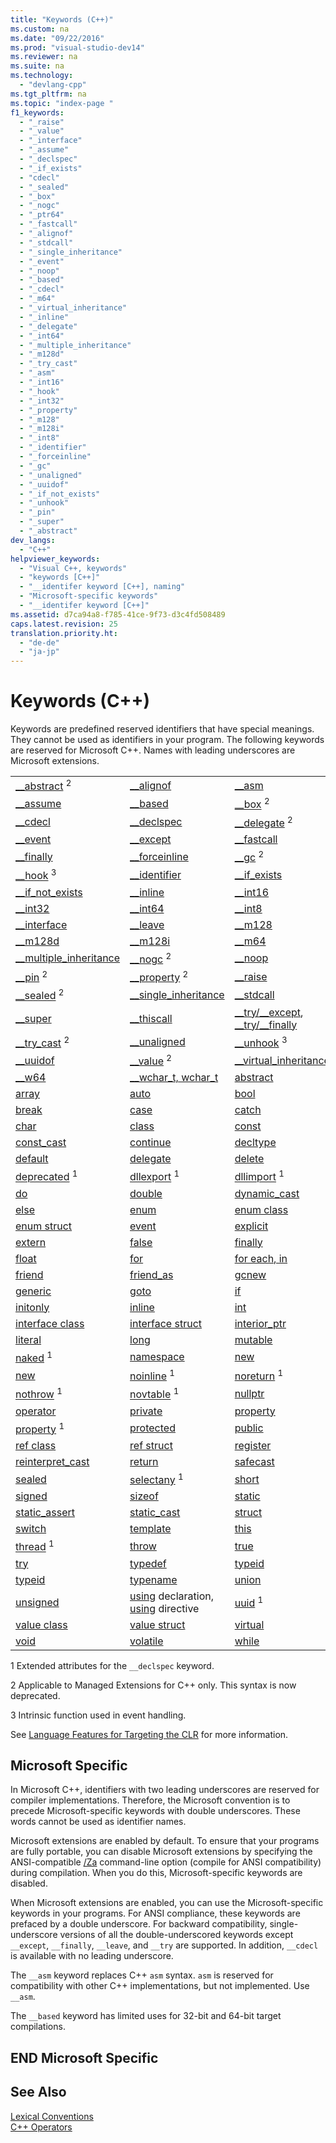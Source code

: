 ```yaml
---
title: "Keywords (C++)"
ms.custom: na
ms.date: "09/22/2016"
ms.prod: "visual-studio-dev14"
ms.reviewer: na
ms.suite: na
ms.technology: 
  - "devlang-cpp"
ms.tgt_pltfrm: na
ms.topic: "index-page "
f1_keywords: 
  - "_raise"
  - "_value"
  - "_interface"
  - "_assume"
  - "_declspec"
  - "_if_exists"
  - "cdecl"
  - "_sealed"
  - "_box"
  - "_nogc"
  - "_ptr64"
  - "_fastcall"
  - "_alignof"
  - "_stdcall"
  - "_single_inheritance"
  - "_event"
  - "_noop"
  - "_based"
  - "_cdecl"
  - "_m64"
  - "_virtual_inheritance"
  - "_inline"
  - "_delegate"
  - "_int64"
  - "_multiple_inheritance"
  - "_m128d"
  - "_try_cast"
  - "_asm"
  - "_int16"
  - "_hook"
  - "_int32"
  - "_property"
  - "_m128"
  - "_m128i"
  - "_int8"
  - "_identifier"
  - "_forceinline"
  - "_gc"
  - "_unaligned"
  - "_uuidof"
  - "_if_not_exists"
  - "_unhook"
  - "_pin"
  - "_super"
  - "_abstract"
dev_langs: 
  - "C++"
helpviewer_keywords: 
  - "Visual C++, keywords"
  - "keywords [C++]"
  - "__identifer keyword [C++], naming"
  - "Microsoft-specific keywords"
  - "__identifer keyword [C++]"
ms.assetid: d7ca94a8-f785-41ce-9f73-d3c4fd508489
caps.latest.revision: 25
translation.priority.ht: 
  - "de-de"
  - "ja-jp"
---
```

# Keywords (C++)
Keywords are predefined reserved identifiers that have special meanings. They cannot be used as identifiers in your program. The following keywords are reserved for Microsoft C++. Names with leading underscores are Microsoft extensions.  
  
||||  
|-|-|-|  
|[__abstract](../Topic/__abstract.md) <sup>2</sup>|[__alignof](../VS_csharp/__alignof-operator.md)|[__asm](../VS_csharp/__asm.md)|  
|[__assume](../VS_csharp/__assume.md)|[__based](../VS_csharp/based-pointers--c---.md)|[__box](../Topic/__box.md) <sup>2</sup>|  
|[__cdecl](../VS_csharp/__cdecl.md)|[__declspec](../VS_csharp/__declspec.md)|[__delegate](../Topic/__delegate.md) <sup>2</sup>|  
|[__event](../VS_csharp/__event.md)|[__except](../VS_csharp/try-except-statement.md)|[__fastcall](../VS_csharp/__fastcall.md)|  
|[__finally](../VS_csharp/try-finally-statement.md)|[__forceinline](../Topic/inline,%20__inline,%20__forceinline.md)|[__gc](../Topic/__gc.md) <sup>2</sup>|  
|[__hook](../VS_csharp/__hook.md) <sup>3</sup>|[__identifier](../VS_csharp/__identifier--c---cli-.md)|[__if_exists](../VS_csharp/__if_exists-statement.md)|  
|[__if_not_exists](../VS_csharp/__if_not_exists-statement.md)|[__inline](../Topic/inline,%20__inline,%20__forceinline.md)|[__int16](../VS_csharp/__int8--__int16--__int32--__int64.md)|  
|[__int32](../VS_csharp/__int8--__int16--__int32--__int64.md)|[__int64](../VS_csharp/__int8--__int16--__int32--__int64.md)|[__int8](../VS_csharp/__int8--__int16--__int32--__int64.md)|  
|[__interface](../VS_csharp/__interface.md)|[__leave](../VS_csharp/try-finally-statement.md)|[__m128](../VS_csharp/__m128.md)|  
|[__m128d](../VS_csharp/__m128d.md)|[__m128i](../VS_csharp/__m128i.md)|[__m64](../VS_csharp/__m64.md)|  
|[__multiple_inheritance](../VS_csharp/inheritance-keywords.md)|[__nogc](../Topic/__nogc.md) <sup>2</sup>|[__noop](../VS_csharp/__noop.md)|  
|[__pin](../Topic/__pin.md) <sup>2</sup>|[__property](../Topic/__property.md) <sup>2</sup>|[__raise](../VS_csharp/__raise.md)|  
|[__sealed](../Topic/__sealed.md) <sup>2</sup>|[__single_inheritance](../VS_csharp/inheritance-keywords.md)|[__stdcall](../VS_csharp/__stdcall.md)|  
|[__super](../VS_csharp/__super.md)|[__thiscall](../VS_csharp/__thiscall.md)|[__try/\__except](../VS_csharp/try-except-statement.md), [__try/\__finally](../VS_csharp/try-finally-statement.md)|  
|[__try_cast](../Topic/__try_cast.md) <sup>2</sup>|[__unaligned](../VS_csharp/__unaligned.md)|[__unhook](../VS_csharp/__unhook.md) <sup>3</sup>|  
|[__uuidof](../VS_csharp/__uuidof-operator.md)|[__value](../Topic/__value.md) <sup>2</sup>|[__virtual_inheritance](../VS_csharp/inheritance-keywords.md)|  
|[__w64](../VS_csharp/__w64.md)|[__wchar_t, wchar_t](../VS_csharp/fundamental-types---c---.md)|[abstract](../VS_csharp/abstract---c---component-extensions-.md)|  
|[array](../VS_csharp/arrays--c---component-extensions-.md)|[auto](../VS_csharp/auto-keyword.md)|[bool](../VS_csharp/bool--c---.md)|  
|[break](../VS_csharp/break-statement--c---.md)|[case](../VS_csharp/switch-statement--c---.md)|[catch](../VS_csharp/try--throw--and-catch-statements--c---.md)|  
|[char](../VS_csharp/fundamental-types---c---.md)|[class](../VS_csharp/class--c---.md)|[const](../VS_csharp/const--c---.md)|  
|[const_cast](../VS_csharp/const_cast-operator.md)|[continue](../VS_csharp/continue-statement--c---.md)|[decltype](../VS_csharp/decltype---c---.md)|  
|[default](../VS_csharp/switch-statement--c---.md)|[delegate](../VS_csharp/delegate---c---component-extensions-.md)|[delete](../VS_csharp/delete-operator--c---.md)|  
|[deprecated](../VS_csharp/deprecated--c---.md) <sup>1</sup>|[dllexport](../VS_csharp/dllexport--dllimport.md) <sup>1</sup>|[dllimport](../VS_csharp/dllexport--dllimport.md) <sup>1</sup>|  
|[do](../VS_csharp/do-while-statement--c---.md)|[double](../VS_csharp/fundamental-types---c---.md)|[dynamic_cast](../VS_csharp/dynamic_cast-operator.md)|  
|[else](../VS_csharp/if-else-statement--c---.md)|[enum](../VS_csharp/enumerations--c---.md)|[enum class](../VS_csharp/enum-class---c---component-extensions-.md)|  
|[enum struct](../VS_csharp/enum-class---c---component-extensions-.md)|[event](../VS_csharp/event---c---component-extensions-.md)|[explicit](../VS_csharp/user-defined-type-conversions--c---.md)|  
|[extern](../VS_csharp/using-extern-to-specify-linkage.md)|[false](../VS_csharp/false--c---.md)|[finally](../VS_csharp/finally.md)|  
|[float](../VS_csharp/fundamental-types---c---.md)|[for](../VS_csharp/for-statement--c---.md)|[for each, in](../VS_csharp/for-each--in.md)|  
|[friend](../VS_csharp/friend--c---.md)|[friend_as](../VS_csharp/sharpusing-directive--c---.md)|[gcnew](../VS_csharp/ref-new--gcnew---c---component-extensions-.md)|  
|[generic](../VS_csharp/generics---c---component-extensions-.md)|[goto](../VS_csharp/goto-statement--c---.md)|[if](../VS_csharp/if-else-statement--c---.md)|  
|[initonly](../VS_csharp/initonly--c---cli-.md)|[inline](../Topic/inline,%20__inline,%20__forceinline.md)|[int](../VS_csharp/fundamental-types---c---.md)|  
|[interface class](../VS_csharp/interface-class---c---component-extensions-.md)|[interface struct](../VS_csharp/interface-class---c---component-extensions-.md)|[interior_ptr](../VS_csharp/interior_ptr--c---cli-.md)|  
|[literal](../VS_csharp/literal--c---component-extensions-.md)|[long](../VS_csharp/fundamental-types---c---.md)|[mutable](../VS_csharp/mutable-data-members--c---.md)|  
|[naked](../VS_csharp/naked--c---.md) <sup>1</sup>|[namespace](../Topic/namespace%20Declaration.md)|[new](../VS_csharp/new--new-slot-in-vtable----c---component-extensions-.md)|  
|[new](../VS_csharp/new-operator--c---.md)|[noinline](../VS_csharp/noinline.md) <sup>1</sup>|[noreturn](../VS_csharp/noreturn.md) <sup>1</sup>|  
|[nothrow](../VS_csharp/nothrow--c---.md) <sup>1</sup>|[novtable](../VS_csharp/novtable.md) <sup>1</sup>|[nullptr](../VS_csharp/nullptr.md)|  
|[operator](../VS_csharp/operator-overloading.md)|[private](../VS_csharp/private--c---.md)|[property](../VS_csharp/property---c---component-extensions-.md)|  
|[property](../VS_csharp/property--c---.md) <sup>1</sup>|[protected](../VS_csharp/protected--c---.md)|[public](../VS_csharp/public--c---.md)|  
|[ref class](../VS_csharp/classes-and-structs---c---component-extensions-.md)|[ref struct](../VS_csharp/classes-and-structs---c---component-extensions-.md)|[register](assetId:///5b66905a-2f7f-4918-bb55-5e66d4bc50f9)|  
|[reinterpret_cast](../VS_csharp/reinterpret_cast-operator.md)|[return](../VS_csharp/return-statement--c---.md)|[safecast](../VS_csharp/safe_cast--c---component-extensions-.md)|  
|[sealed](../VS_csharp/sealed---c---component-extensions-.md)|[selectany](../VS_csharp/selectany.md) <sup>1</sup>|[short](../VS_csharp/fundamental-types---c---.md)|  
|[signed](../VS_csharp/fundamental-types---c---.md)|[sizeof](../VS_csharp/sizeof-operator.md)|[static](../Topic/Static%20\(C++\).md)|  
|[static_assert](../VS_csharp/static_assert.md)|[static_cast](../VS_csharp/static_cast-operator.md)|[struct](../VS_csharp/struct--c---.md)|  
|[switch](../VS_csharp/switch-statement--c---.md)|[template](../Topic/Template%20Specifications.md)|[this](../VS_csharp/this-pointer.md)|  
|[thread](../VS_csharp/thread.md) <sup>1</sup>|[throw](../VS_csharp/try--throw--and-catch-statements--c---.md)|[true](../VS_csharp/true--c---.md)|  
|[try](../VS_csharp/try--throw--and-catch-statements--c---.md)|[typedef](assetId:///cc96cf26-ba93-4179-951e-695d1f5fdcf1)|[typeid](../VS_csharp/typeid-operator.md)|  
|[typeid](../VS_csharp/typeid---c---component-extensions-.md)|[typename](../VS_csharp/typename.md)|[union](../VS_csharp/unions.md)|  
|[unsigned](../VS_csharp/fundamental-types---c---.md)|[using](../VS_csharp/using-declaration.md) declaration, [using](../Topic/using%20Directive%20\(C++\).md) directive|[uuid](../VS_csharp/uuid--c---.md) <sup>1</sup>|  
|[value class](../VS_csharp/classes-and-structs---c---component-extensions-.md)|[value struct](../VS_csharp/classes-and-structs---c---component-extensions-.md)|[virtual](../VS_csharp/virtual--c---.md)|  
|[void](../VS_csharp/void--c---.md)|[volatile](../VS_csharp/volatile--c---.md)|[while](../VS_csharp/while-statement--c---.md)|  
  
 1   Extended attributes for the `__declspec` keyword.  
  
 2   Applicable to Managed Extensions for C++ only. This syntax is now deprecated.  
  
 3   Intrinsic function used in event handling.  
  
 See [Language Features for Targeting the CLR](../VS_csharp/component-extensions-for-runtime-platforms.md) for more information.  
  
## Microsoft Specific  
 In Microsoft C++, identifiers with two leading underscores are reserved for compiler implementations. Therefore, the Microsoft convention is to precede Microsoft-specific keywords with double underscores. These words cannot be used as identifier names.  
  
 Microsoft extensions are enabled by default. To ensure that your programs are fully portable, you can disable Microsoft extensions by specifying the ANSI-compatible [/Za](../VS_csharp/-za---ze--disable-language-extensions-.md) command-line option (compile for ANSI compatibility) during compilation. When you do this, Microsoft-specific keywords are disabled.  
  
 When Microsoft extensions are enabled, you can use the Microsoft-specific keywords in your programs. For ANSI compliance, these keywords are prefaced by a double underscore. For backward compatibility, single-underscore versions of all the double-underscored keywords except `__except`, `__finally`, `__leave`, and `__try` are supported. In addition, `__cdecl` is available with no leading underscore.  
  
 The `__asm` keyword replaces C++ `asm` syntax. `asm` is reserved for compatibility with other C++ implementations, but not implemented. Use `__asm`.  
  
 The `__based` keyword has limited uses for 32-bit and 64-bit target compilations.  
  
## END Microsoft Specific  
  
## See Also  
 [Lexical Conventions](../VS_csharp/lexical-conventions.md)   
 [C++ Operators](../Topic/C++%20Operators.md)